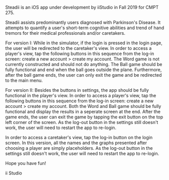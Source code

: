 Steadii is an iOS app under development by iiStudio in Fall 2019 for CMPT 275.

Steadii assists predominantly users diagnosed with Parkinson's Disease.
It attempts to quantify a user's short-term cognitive abilities and 
trend of hand tremors for their medical professionals and/or caretakers.


For version I:
While in the simulator, if the login is pressed in the login page, 
the user will be redirected to the caretaker's view. 
In order to access a player's view, tap the following buttons in this sequence from the log-in screen:
create a new account > create my account.
The Word game is not currently constructed and should not do anything. 
The Ball game should be fully functional and end when the ball goes outside the plane.
Furthermore, after the ball game ends, the user can only exit the game and be redirected to the main menu.


For version II:
Besides the buttons in settings, the app should be fully functional in the player's view.
In order to access a player's view, tap the following buttons in this sequence from the log-in screen:
create a new account > create my account.
Both the Word and Ball game should be fully functional and display the results in a seperate screen at the end.
After the game ends, the user can exit the game by tapping the exit button on the top left corner of the screen.
As the log-out button in the settings still doesn't work, the user will need to restart the app to re-login.

In order to access a caretaker's view, tap the log-in button on the login screen.
In this version, all the names and the graphs presented after choosing a player are simply placeholders.
As the log-out button in the settings still doesn't work, the user will need to restart the app to re-login.



Hope you have fun!

ii Studio